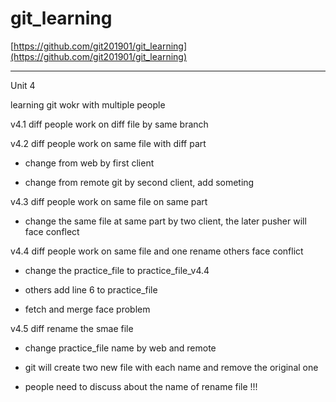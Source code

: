 # git_learning

[https://github.com/git201901/git_learning](https://github.com/git201901/git_learning)

---

Unit 4

learning git wokr with multiple people

v4.1 diff people work on diff file by same branch

v4.2 diff people work on same file with diff part

- change from web by first client

- change from remote git by second client, add someting

v4.3 diff people work on same file on same part

- change the same file at same part by two client, the later pusher will face conflect

v4.4 diff people work on same file and one rename others face conflict

- change the practice_file to practice_file_v4.4

- others add line 6 to practice_file

- fetch and merge face problem

v4.5 diff rename the smae file

- change practice_file name by web and remote

- git will create two new file with each name and remove the original one

- people need to discuss about the name of rename file !!!
